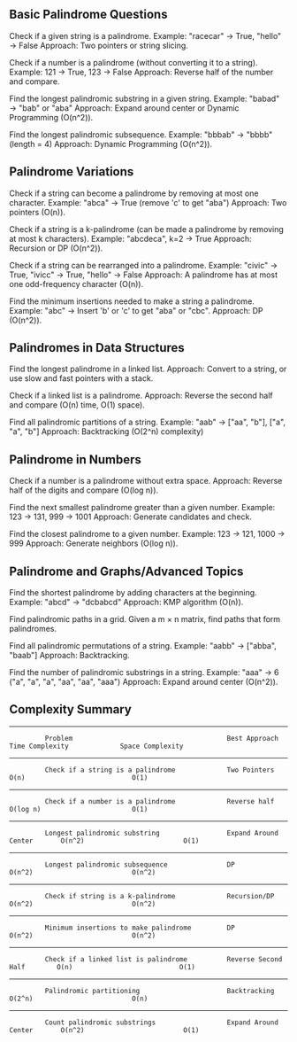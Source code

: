 ## Basic Palindrome Questions

Check if a given string is a palindrome.
Example: "racecar" → True, "hello" → False
Approach: Two pointers or string slicing.


Check if a number is a palindrome (without converting it to a string).
Example: 121 → True, 123 → False
Approach: Reverse half of the number and compare.

Find the longest palindromic substring in a given string.
Example: "babad" → "bab" or "aba"
Approach: Expand around center or Dynamic Programming (O(n^2)).


Find the longest palindromic subsequence.
Example: "bbbab" → "bbbb" (length = 4)
Approach: Dynamic Programming (O(n^2)).

## Palindrome Variations

Check if a string can become a palindrome by removing at most one character.
Example: "abca" → True (remove 'c' to get "aba")
Approach: Two pointers (O(n)).


Check if a string is a k-palindrome (can be made a palindrome by removing at most k characters).
Example: "abcdeca", k=2 → True
Approach: Recursion or DP (O(n^2)).


Check if a string can be rearranged into a palindrome.
Example: "civic" → True, "ivicc" → True, "hello" → False
Approach: A palindrome has at most one odd-frequency character (O(n)).


Find the minimum insertions needed to make a string a palindrome.
Example: "abc" → Insert 'b' or 'c' to get "aba" or "cbc".
Approach: DP (O(n^2)).


## Palindromes in Data Structures

Find the longest palindrome in a linked list.
Approach: Convert to a string, or use slow and fast pointers with a stack.


Check if a linked list is a palindrome.
Approach: Reverse the second half and compare (O(n) time, O(1) space).


Find all palindromic partitions of a string.
Example: "aab" → ["aa", "b"], ["a", "a", "b"]
Approach: Backtracking (O(2^n) complexity)


## Palindrome in Numbers

Check if a number is a palindrome without extra space.
Approach: Reverse half of the digits and compare (O(log n)).


Find the next smallest palindrome greater than a given number.
Example: 123 → 131, 999 → 1001
Approach: Generate candidates and check.


Find the closest palindrome to a given number.
Example: 123 → 121, 1000 → 999
Approach: Generate neighbors (O(log n)).

## Palindrome and Graphs/Advanced Topics

Find the shortest palindrome by adding characters at the beginning.
Example: "abcd" → "dcbabcd"
Approach: KMP algorithm (O(n)).


Find palindromic paths in a grid.
Given a m × n matrix, find paths that form palindromes.


Find all palindromic permutations of a string.
Example: "aabb" → ["abba", "baab"]
Approach: Backtracking.


Find the number of palindromic substrings in a string.
Example: "aaa" → 6 ("a", "a", "a", "aa", "aa", "aaa")
Approach: Expand around center (O(n^2)).



## Complexity Summary

-----------------------------------------------------------------------------------------------------------------------------------
             Problem	                                   Best Approach	          Time Complexity	          Space Complexity
-----------------------------------------------------------------------------------------------------------------------------------            
             Check if a string is a palindrome             Two Pointers	              O(n)	                         O(1)
-----------------------------------------------------------------------------------------------------------------------------------
             Check if a number is a palindrome	           Reverse half	              O(log n)	                     O(1)
-----------------------------------------------------------------------------------------------------------------------------------
             Longest palindromic substring	               Expand Around Center	      O(n^2)	                     O(1)
-----------------------------------------------------------------------------------------------------------------------------------
             Longest palindromic subsequence	           DP	                      O(n^2)	                     O(n^2)
------------------------------------------------------------------------------------------------------------------------------------
             Check if string is a k-palindrome	           Recursion/DP	              O(n^2)	                     O(n^2)
------------------------------------------------------------------------------------------------------------------------------------
             Minimum insertions to make palindrome	       DP	                      O(n^2)	                     O(n^2)
------------------------------------------------------------------------------------------------------------------------------------
             Check if a linked list is palindrome	       Reverse Second Half	      O(n)	                         O(1)
------------------------------------------------------------------------------------------------------------------------------------
             Palindromic partitioning	                   Backtracking	              O(2^n)	                     O(n)
------------------------------------------------------------------------------------------------------------------------------------
             Count palindromic substrings	               Expand Around Center	      O(n^2)	                     O(1)